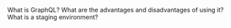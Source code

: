 What is GraphQL? What are the advantages and disadvantages of using it?
What is a staging environment?